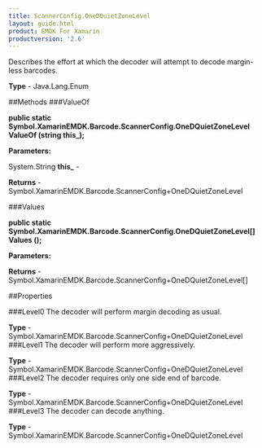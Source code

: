 ```yaml
---
title: ScannerConfig.OneDQuietZoneLevel
layout: guide.html
product: EMDK For Xamarin 
productversion: '2.6' 
---
```

Describes the effort at which the decoder will attempt to decode margin-less barcodes.

**Type** - Java.Lang.Enum

##Methods
###ValueOf

**public static Symbol.XamarinEMDK.Barcode.ScannerConfig.OneDQuietZoneLevel ValueOf (string this_);**


        

**Parameters:**

System.String **this_**  - 
        

**Returns** - Symbol.XamarinEMDK.Barcode.ScannerConfig+OneDQuietZoneLevel

###Values

**public static Symbol.XamarinEMDK.Barcode.ScannerConfig.OneDQuietZoneLevel[] Values ();**


        

**Parameters:**

**Returns** - Symbol.XamarinEMDK.Barcode.ScannerConfig+OneDQuietZoneLevel[]

##Properties

###Level0
The decoder will perform margin decoding as usual.

**Type** - Symbol.XamarinEMDK.Barcode.ScannerConfig+OneDQuietZoneLevel
###Level1
The decoder will perform more aggressively.

**Type** - Symbol.XamarinEMDK.Barcode.ScannerConfig+OneDQuietZoneLevel
###Level2
The decoder requires only one side end of barcode.

**Type** - Symbol.XamarinEMDK.Barcode.ScannerConfig+OneDQuietZoneLevel
###Level3
The decoder can decode anything.

**Type** - Symbol.XamarinEMDK.Barcode.ScannerConfig+OneDQuietZoneLevel

